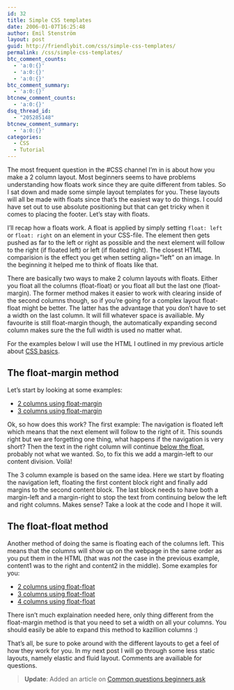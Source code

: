 ```yaml
---
id: 32
title: Simple CSS templates
date: 2006-01-07T16:25:48
author: Emil Stenström
layout: post
guid: http://friendlybit.com/css/simple-css-templates/
permalink: /css/simple-css-templates/
btc_comment_counts:
  - 'a:0:{}'
  - 'a:0:{}'
  - 'a:0:{}'
btc_comment_summary:
  - 'a:0:{}'
btcnew_comment_counts:
  - 'a:0:{}'
dsq_thread_id:
  - "205285148"
btcnew_comment_summary:
  - 'a:0:{}'
categories:
  - CSS
  - Tutorial
---
```

The most frequent question in the #CSS channel I&#8217;m in is about how you make a 2 column layout. Most beginners seems to have problems understanding how floats work since they are quite different from tables. So I sat down and made some simple layout templates for you. These layouts will all be made with floats since that&#8217;s the easiest way to do things. I could have set out to use absolute positioning but that can get tricky when it comes to placing the footer. Let&#8217;s stay with floats.

I&#8217;ll recap how a floats work. A float is applied by simply setting `float: left` or `float: right` on an element in your CSS-file. The element then gets pushed as far to the left or right as possible and the next element will follow to the right (if floated left) or left (if floated right). The closest HTML comparision is the effect you get when setting align=&#8221;left&#8221; on an image. In the beginning it helped me to think of floats like that.

There are basically two ways to make 2 column layouts with floats. Either you float all the columns (float-float) or you float all but the last one (float-margin). The former method makes it easier to work with clearing inside of the second columns though, so if you&#8217;re going for a complex layout float-float might be better. The latter has the advantage that you don&#8217;t have to set a width on the last column. It will fill whatever space is availiable. My favourite is still float-margin though, the automatically expanding second column makes sure the the full width is used no matter what.

For the examples below I will use the HTML I outlined in my previous article about [CSS basics](/css/beginners-guide-to-css-and-standards/4/).

## The float-margin method

Let&#8217;s start by looking at some examples:

  * [2 columns using float-margin](/files/templates/?style=2columns_float_margin)
  * [3 columns using float-margin](/files/templates/?style=3columns_float_float_margin&cols=3)

Ok, so how does this work? The first example: The navigation is floated left which means that the next element will follow to the right of it. This sounds right but we are forgetting one thing, what happens if the navigation is very short? Then the text in the right column will continue [below the float](/files/templates/float_example.html), probably not what we wanted. So, to fix this we add a margin-left to our content division. Voilà!

The 3 column example is based on the same idea. Here we start by floating the navigation left, floating the first content block right and finally add margins to the second content block. The last block needs to have both a margin-left and a margin-right to stop the text from continuing below the left and right columns. Makes sense? Take a look at the code and I hope it will.

## The float-float method

Another method of doing the same is floating each of the columns left. This means that the columns will show up on the webpage in the same order as you put them in the HTML (that was _not_ the case in the previous example, content1 was to the right and content2 in the middle). Some examples for you:

  * [2 columns using float-float](/files/templates/?style=2columns_float_float)
  * [3 columns using float-float](/files/templates/?style=3columns_float_float_float&cols=3)
  * [4 columns using float-float](/files/templates/?style=4columns_float_float_float_float&cols=4)

There isn&#8217;t much explaination needed here, only thing different from the float-margin method is that you need to set a width on all your columns. You should easily be able to expand this method to kazillion columns :)

That&#8217;s all, be sure to poke around with the different layouts to get a feel of how they work for you. In my next post I will go through some less static layouts, namely elastic and fluid layout. Comments are availiable for questions.

> **Update**: Added an article on [Common questions beginners ask](/css/what-beginners-ask-for-and-what-i-tell-them/)
